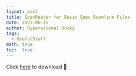 ```yaml
---
layout: post
title: SpecReader for Basic Spec Beamline Files
date: 2023-06-15
author: Hyperational Ducky 
tags: 
  - UsefulStuff
math: true
toc:  true
---
```


Click <a href="https://github.com/Dobrowod/SpecReader">here</a> to download :shushing_face:
